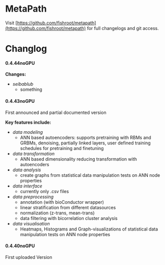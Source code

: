 MetaPath
========

Visit [https://github.com/fishroot/metapath](https://github.com/fishroot/metapath) for full changelogs and git access.

Changlog
========

#### 0.4.44noGPU ####
**Changes:**
* *seibablub*
  * something
#### 0.4.43noGPU ####
First announced and partial documented version

**Key features include:**
* *data modeling*
  * ANN based autoencoders: supports pretraining with RBMs and GRBMs, denoising, partially linked layers, user defined training schedules for pretraining and finetuning
* *data transformation*
  * ANN based dimensionality reducing transformation with autoencoders
* *data analysis*
  * create graphs from statistical data manipulation tests on ANN node properties
* *data interface*
  * currently only .csv files
* *data preprocessing*
  * annotation (with bioConductor wrapper)
  * linear stratification from different datasources
  * normalization (z-trans, mean-trans)
  * data filtering with bicorrelation cluster analysis 
* *data visualisation*
  * Heatmaps, Histograms and Graph-visualizations of statistical data manipulation tests on ANN node properties

#### 0.4.40noGPU ####
First uploaded Version
